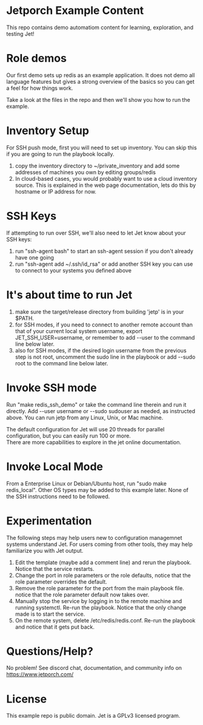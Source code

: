 Jetporch Example Content
========================

This repo contains demo automatiom content for learning, exploration, and testing Jet!

Role demos
==========

Our first demo sets up redis as an example application.  It does not
demo all language features but gives a strong overview of the basics so you can
get a feel for how things work.

Take a look at the files in the repo and then we'll show you how to run the example.

Inventory Setup
===============

For SSH push mode, first you will need to set up inventory. You can skip this if you are going to run the
playbook locally.

1. copy the inventory directory to ~/private_inventory and add some addresses of machines you own by editing groups/redis
2. In cloud-based cases, you would probably want to use a cloud inventory source.  This is explained in the web page
documentation, lets do this by hostname or IP address for now.

SSH Keys
========

If attempting to run over SSH, we'll also need to let Jet know about your SSH keys:

1. run "ssh-agent bash" to start an ssh-agent session if you don't already have one going
2. run "ssh-agent add ~/.ssh/id_rsa" or add another SSH key you can use to connect to your systems you defined above

It's about time to run Jet
==========================

1. make sure the target/release directory from building 'jetp' is in your $PATH.  
2. for SSH modes, if you need to connect to another remote account than that of your current local system username, export JET_SSH_USER=username, or remember to add --user to the command line below later.
3. also for SSH modes, if the desired login username from the previous step is not root, uncomment the sudo line in the playbook or add --sudo root to the command line below later.

Invoke SSH mode
===============

Run "make redis_ssh_demo" or take the command line therein and run it directly.  Add --user username or --sudo sudouser as needed, as instructed above.
You can run jetp from any Linux, Unix, or Mac machine.

The default configuration for Jet will use 20 threads for parallel configuration, but you can easily run 100 or more.  
There are more capabilities to explore in the jet online documentation.

Invoke Local Mode
=================

From a Enterprise Linux or Debian/Ubuntu host, run "sudo make redis_local".  Other OS types may be added to this example later.
None of the SSH instructions need to be followed.

Experimentation
===============

The following steps may help users new to configuration managemnet systems understand Jet.  For users coming from other tools, they may help familiarize
you with Jet output.

1. Edit the template (maybe add a comment line) and rerun the playbook.  Notice that the service restarts.
2. Change the port in role parameters or the role defaults, notice that the role parameter overrides the default.
3. Remove the role parameter for the port from the main playbook file. notice that the role parameter default now takes over.
4. Manually stop the service by logging in to the remote machine and running systemctl. Re-run the playbook. Notice that the only change made is to start the service.
5. On the remote system, delete /etc/redis/redis.conf. Re-run the playbook and notice that it gets put back.
   
Questions/Help?
===============

No problem! See discord chat, documentation, and community info on https://www.jetporch.com/

License
=======

This example repo is public domain.  Jet is a GPLv3 licensed program.


